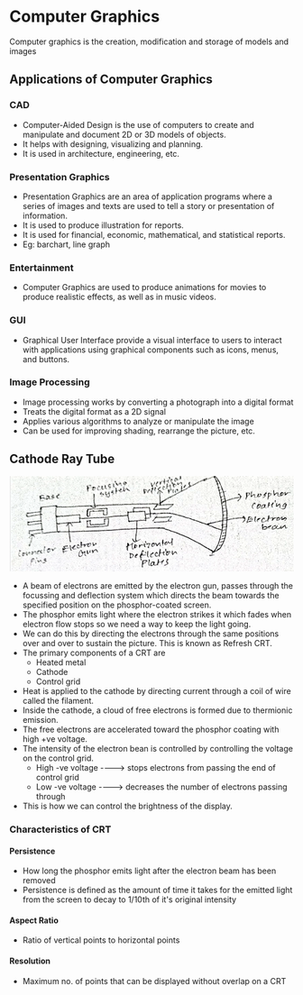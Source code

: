 # Computer Graphics
Computer graphics is the creation, modification and storage of models and images

## Applications of Computer Graphics
### CAD
- Computer-Aided Design is the use of computers to create and manipulate and document 2D or 3D models of objects.
- It helps with designing, visualizing and planning.
- It is used in architecture, engineering, etc.

### Presentation Graphics
- Presentation Graphics are an area of application programs where a series of images and texts are used to tell a story or presentation of information. 
- It is used to produce illustration for reports.
- It is used for financial, economic, mathematical, and statistical reports.
- Eg: barchart, line graph

### Entertainment
- Computer Graphics are used to produce animations for movies to produce realistic effects, as well as in music videos.

### GUI
- Graphical User Interface provide a visual interface to users to interact with applications using graphical components such as icons, menus, and buttons.

### Image Processing
- Image processing works by converting a photograph into a digital format
- Treats the digital format as a 2D signal
- Applies various algorithms to analyze or manipulate the image
- Can be used for improving shading, rearrange the picture, etc.

## Cathode Ray Tube
![CRT](images/cathoderay.png)

- A beam of electrons are emitted by the electron gun, passes through the focussing and deflection system which directs the beam towards the specified position on the phosphor-coated screen.
- The phosphor emits light where the electron strikes it which fades when electron flow stops so we need a way to keep the light going.
- We can do this by directing the electrons through the same positions over and over to sustain the picture. This is known as Refresh CRT.
- The primary components of a CRT are
    - Heated metal
    - Cathode
    - Control grid
- Heat is applied to the cathode by directing current through a coil of wire called the filament.
- Inside the cathode, a cloud of free electrons is formed due to thermionic emission.
- The free electrons are accelerated toward the phosphor coating with high +ve voltage.
- The intensity of the electron bean is controlled by controlling the voltage on the control grid.
    - High -ve voltage ----> stops electrons from passing the end of control grid
    - Low -ve voltage ----> decreases the number of electrons passing through
- This is how we can control the brightness of the display.

### Characteristics of CRT
#### Persistence
- How long the phosphor emits light after the electron beam has been removed
- Persistence is defined as the amount of time it takes for the emitted light from the screen to decay to 1/10th of it's original intensity

#### Aspect Ratio
- Ratio of vertical points to horizontal points

#### Resolution
- Maximum no. of points that can be displayed without overlap on a CRT
